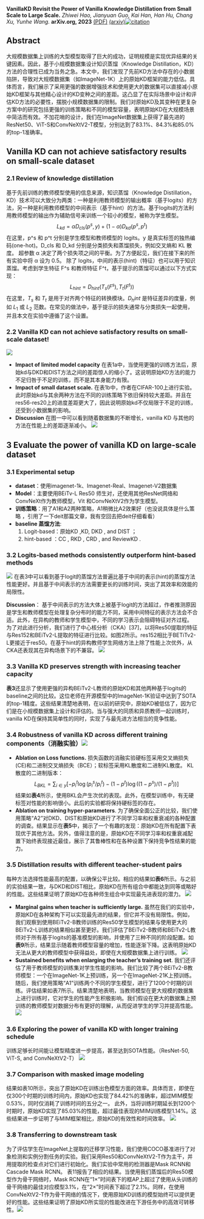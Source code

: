 **VanillaKD  Revisit the Power of Vanilla Knowledge Distillation from Small Scale to Large Scale.** *Zhiwei Hao, Jianyuan Guo, Kai Han, Han Hu, Chang Xu, Yunhe Wang.* **arXiv.org, 2023** [(PDF)](<../../NoteTool/papers/VanillaKD  Revisit the Power of Vanilla Knowledge Distillation from Small Scale to Large Scale.pdf>)  [(arxiv)](https://arxiv.org/abs/2305.15781)[![citation](https://img.shields.io/badge/dynamic/json?label=citation&query=citationCount&url=https%3A%2F%2Fapi.semanticscholar.org%2Fgraph%2Fv1%2Fpaper%2Fda1946bb4220e743e8f46946397a9b31e609df74%3Ffields%3DcitationCount)](https://www.semanticscholar.org/paper/da1946bb4220e743e8f46946397a9b31e609df74)

## Abstract
大规模数据集上训练的大型模型取得了巨大的成功，证明规模是实现优异结果的关键因素。因此，基于小规模数据集设计知识蒸馏（Knowledge Distillation，KD）方法的合理性已成为当务之急。本文中，我们发现了先前KD方法中存在的小数据陷阱，导致对大规模数据集（如ImageNet-1K）上的原始KD框架的能力低估。具体而言，我们展示了采用更强的数据增强技术和使用更大的数据集可以直接减小原始KD框架与其他精心设计的KD变种之间的差距。这凸显了在实际场景中设计和评估KD方法的必要性，摆脱小规模数据集的限制。我们对原始KD及其变种在更复杂方案中的研究包括更强的训练策略和不同的模型容量，表明原始KD在大规模场景中简洁而有效。不加花哨的设计，我们在ImageNet数据集上获得了最先进的ResNet50、ViT-S和ConvNeXtV2-T模型，分别达到了83.1%、84.3%和85.0%的top-1准确率。
## Vanilla KD can not achieve satisfactory results on small-scale dataset 
### 2.1 Review of knowledge distillation

基于先前训练的教师模型使用的信息来源，知识蒸馏（Knowledge Distillation，KD）技术可以大致分为两类：一种是利用教师模型的输出概率（基于logits）的方法，另一种是利用教师模型的中间表示（基于hint）的方法。基于logits的方法利用教师模型的输出作为辅助信号来训练一个较小的模型，被称为学生模型。
$$L _ { k d } = \alpha D _ { c l s } ( p ^ { s } , y ) + ( 1 - \alpha ) D _ { k d } ( p ^ { s } , p ^ { t } )\tag{1}$$
在这里，p^s 和 p^t 分别是学生模型和教师模型的 logits。y 是真实标签的独热编码(one-hot)。D_cls 和 D_kd 分别是分类损失和蒸馏损失，例如交叉熵和 KL 散度。
超参数 α 决定了两个损失项之间的平衡。为了方便起见，我们在接下来的所有实验中将 α 设为 0.5。
除了 logits，中间的表示(hint)（特征）也可以用于知识蒸馏。考虑到学生特征 F^s 和教师特征 F^t，基于提示的蒸馏可以通过以下方式实现：
$$L _ { h i n t } = D _ { h i n t } ( T _ { s } ( F ^ { s } ) , T _ { t } ( F ^ { t } ) )\tag{2}$$
在这里，$T_s$ 和 $T_t$ 是用于对齐两个特征的转换模块。$D_hint$ 是特征差异的度量，例如 $L_1$ 或 $L_2$ 范数。在常见的做法中，基于提示的损失通常与分类损失一起使用，并且本文在实验中遵循了这个设置。

### 2.2 Vanilla KD can not achieve satisfactory results on small-scale dataset!
![](图片/知识蒸馏/VanillaKD%20Revisit/tab1.png)
- **Impact of limited model capacity**
在表1a中，当使用更强的训练方法后，原始kd与DKD和DIST方法之间的差距惊人的缩小了。这说明原始KD方法的能力不足归咎于不足的训练，而不是其本身能力有限。
- **Impact of small dataset scale.**
在表1b中，作者在CIFAR-100上进行实验。此时原始kd与其余两种方法在不同的训练策略下依旧保持较大差距。并且在res56-res20上的进度差距更大了，因此说明原始kd不仅局限于不足的训练，还受到小数据集的影响。
- **Discussion**
在图一中可以看到随着数据集的不断增长，vanilla KD 与其他的方法在性能上的差距逐渐减小。
![](图片/知识蒸馏/VanillaKD%20Revisit/fig1.png)

## 3 Evaluate the power of vanilla KD on large-scale dataset

### 3.1 Experimental setup
- **dataset**：使用imagenet-1k、Imagenet-Real、Imagenet-V2数据集
-  **Model**：主要使用BEiTv-L  Res50 师生对，还使用其他ResNet网络和ConvNeXt作为教师模型，Vit 和ConvNeXtV2作为学生模型。
- **训练策略**：用了A1和A2两种策略，A1稍微比A2效果好（也没说具体是什么策略 ，引用了一下deit那篇文章，我有空回去把deit仔细看看）
- **baseline 蒸馏方法**:
	1. Logit-based：原始KD ,KD, DKD , and DIST ；
	2. hint-based ：CC , RKD , CRD , and ReviewKD .

### 3.2 Logits-based methods consistently outperform hint-based methods
![](图片/知识蒸馏/VanillaKD%20Revisit/tab3.png)
在表3中可以看到基于logit的蒸馏方法普遍比基于中间的表示(hint)的蒸馏方法性能更好。并且基于中间表示的方法需要更长的训练时间，突出了其效率和效能的局限性。

**Discussion**：
基于中间表示的方法大体上被基于logit的方法超过，作者推测原因是学生和教师模型在处理复杂分布时的能力不同，采用中间特征的表示方法会不合适。此外，在异构的教师和学生模型中，不同的学习表示会阻碍特征对齐过程。
为了对此进行分析，我们进行了中心核分析（CKA）[37]，以将Res50提取的特征与Res152和BEiTv2-L提取的特征进行比较。如图2所示。res152相比于BETiTv2-L更接近于res50。在基于hint的异构教师学生网络方法上除了性能上次优外，从CKA还表现其在异构场景下的不兼容。
![](图片/知识蒸馏/VanillaKD%20Revisit/fig2.png)

### 3.3 Vanilla KD preserves strength with increasing teacher capacity
**表3**还显示了使用更强的异构BEiTv2-L教师的原始KD和其他两种基于logits的baseline之间的比较。这位老师在开源模型中的ImageNet-1K验证中达到了SOTA的top-1精度。这些结果清楚地表明，在以前的研究中，原始KD被低估了，因为它们是在小规模数据集上设计和评估的。当与强大的同质和异质教师一起训练时，vanilla KD在保持其简单性的同时，实现了与最先进方法相当的竞争性能。

### 3.4 Robustness of vanilla KD across different training components（消融实验）![](图片/知识蒸馏/VanillaKD%20Revisit/tab4.png)
- **Ablation on Loss functions.**
损失函数的消融实验硬标签采用交叉熵损失(CE)和二进制交叉熵损失（BCE）；软标签采用KL散度和二进制KL散度。
KL散度的二进制版本：
$$L _ { B K L } = \sum _ { i \in y } [ - p _ { i } ^ { t } \log ( p _ { i } ^ { s } /p _ { i } ^ { t } ) - ( 1 - p ^ { t } ) \log ( ( 1 - p ^ { s } ) / ( 1 - p ^ { t } ) ) ]$$
结果如**表4**所示，使用BKL会产生次优的表现。此外，在模型训练中，有无硬标签对性能的影响很小。此后的实验都将保持硬标签的存在。
- **Ablation on training hyper-parameters**. 
为了确保全面公正的比较，我们使用策略“A2”对DKD、DIST和原始KD进行了不同学习率和权重衰减的各种配置的调查。结果显示在**表5**中，揭示了一个有趣的发现：原始KD在所有配置下表现优于其他方法。另外，值得注意的是，原始KD在不同学习率和权重衰减配置下始终表现接近最佳，展示了其鲁棒性和在各种设置下保持竞争性结果的能力。

### 3.5 Distillation results with different teacher-student pairs
每种方法选择性能最高的配置，以确保公平比较。相应的结果如**表6**所示。与之前的实验结果一致，与DKD和DIST相比，原始KD在所有组合中都能达到同等或略好的性能。这些结果证明了原始KD在各种师生组合中实现最先进表现的潜力。
![](图片/知识蒸馏/VanillaKD%20Revisit/tab6.png)
- **Marginal gains when teacher is sufficiently large.**
虽然在我们的实验中，原始KD在各种架构下可以实现最先进的结果，但它并不没有局限性。例如，我们观察到使用BEiTv2-B教师训练的Res50学生模型的结果与使用更大的BEiTv2-L训练的结果相似甚至更好。我们评估了BEiTv2-B教师和BEiTv2-L教师对于所有基于logits的基准模型的影响，并使用了三种不同的阶段配置。如**表9**所示，结果显示随着教师模型容量的增加，性能逐渐下降。这表明原始KD无法从更大的教师模型中获得益处，即使在大规模数据集上进行训练。
![](图片/知识蒸馏/VanillaKD%20Revisit/tab9.png)
- **Sustained benefits when enlarging the teacher’s training set**.
我们还评估了用于教师模型的训练集对学生性能的影响。我们比较了两个BEiTv2-B教师模型：一个在ImageNet-1K上预训练，另一个在ImageNet-21K上预训练。随后，我们使用策略“A1”训练两个不同的学生模型，进行了1200个时期的训练。评估结果如表7所示。结果清楚地表明，当教师模型在更大规模的数据集上进行训练时，它对学生的性能产生积极影响。我们假设在更大的数据集上预训练的教师模型对数据分布有更好的理解，从而促进学生的学习并提高性能。![](图片/知识蒸馏/VanillaKD%20Revisit/tab7.png)

### 3.6 Exploring the power of vanilla KD with longer training schedule
训练足够长时间能让模型精度进一步提高，甚至达到SOTA性能。（ResNet-50, ViT-S, and ConvNeXtV2-T）
![](图片/知识蒸馏/VanillaKD%20Revisit/tab8.png)
### 3.7 Comparison with masked image modeling
结果如表10所示，突出了原始KD在训练出色模型方面的效率。具体而言，即使在仅300个时期的训练时间内，原始KD也实现了84.42%的准确率，超过MIM模型0.53%，同时仅消耗了训练时间的五分之一。
此外，当将训练时期延长到1200个时期时，原始KD实现了85.03%的性能，超过最佳表现的MIM训练模型1.14%。这些结果进一步证明了与MIM框架相比，原始KD的有效性和时间效率。
![](图片/知识蒸馏/VanillaKD%20Revisit/tab9.png)

### 3.8 Transferring to downstream task
为了评估学生在ImageNet上提取的迁移学习性能，我们使用COCO基准进行了对象检测和实例分割任务的实验。我们采用Res50和ConvNeXtV2-T作为主干，并用提取的检查点对它们进行初始化。我们实验中常用的检测器是Mask RCNN和Cascade Mask RCNN。
表11报告了相应的结果。当使用我们蒸馏后的Res50模型作为骨干网络时，Mask RCNN在“1×”时间表下的框AP上超过了使用从头训练的骨干网络的最佳对应模型3.1%，在“2×”时间表下超过了2.1%。同样，在使用ConvNeXtV2-T作为骨干网络的情况下，使用原始KD训练的模型始终可以提供更好的性能。这些结果证明了原始KD所实现的性能改进在下游任务中的高效可转移性。![](图片/知识蒸馏/VanillaKD%20Revisit/tab11.png)
